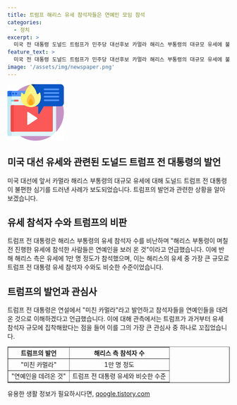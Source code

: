```yaml
---
title: 트럼프 해리스 유세 참석자들은 연예인 모임 참석
categories:
  - 정치
excerpt: >
  미국 전 대통령 도널드 트럼프가 민주당 대선후보 카멀라 해리스 부통령의 대규모 유세에 불편한 심경을 드러내며 비판했다. 해리스 부통령의 유세에 수많은 관심을 끌어 모아 트럼프를 동요시킨 것으로 알려졌는데, 트럼프는 해리스의 유세 참석자 수에 대한 발언을 통해 비난을 퍼부었다. 트럼프는 과거부터 유세 참석자 규모에 집착해왔다는 지적을 받으며, 해리스의 대규모 유세에 대한 관심이 높아지고 있는 상황이다.
feature_text: >
  미국 전 대통령 도널드 트럼프가 민주당 대선후보 카멀라 해리스 부통령의 대규모 유세에 불편한 심경을 드러내며 비판했다. 해리스 부통령의 유세에 수많은 관심을 끌어 모아 트럼프를 동요시킨 것으로 알려졌는데, 트럼프는 해리스의 유세 참석자 수에 대한 발언을 통해 비난을 퍼부었다. 트럼프는 과거부터 유세 참석자 규모에 집착해왔다는 지적을 받으며, 해리스의 대규모 유세에 대한 관심이 높아지고 있는 상황이다.
image: '/assets/img/newspaper.png'
---
```


<p><img src="/assets/img/news.png" alt="rentncar 속보" /></p>

<h2>미국 대선 유세와 관련된 도널드 트럼프 전 대통령의 발언</h2>

<p data-ke-size="size16">미국 대선에 앞서 카멀라 해리스 부통령의 대규모 유세에 대해 도널드 트럼프 전 대통령이 불편한 심기를 드러낸 사례가 보도되었습니다. 트럼프의 발언과 관련한 상황을 알아보겠습니다.</p>

<h2>유세 참석자 수와 트럼프의 비판</h2>

<p data-ke-size="size16">트럼프 전 대통령은 해리스 부통령의 유세 참석자 수를 비난하며 "해리스 부통령이 며칠 전 진행한 유세에 참석한 사람들은 연예인을 보러 온 것"이라고 언급했습니다. 이에 반해 해리스 측은 유세에 1만 명 정도가 참석했으며, 이는 해리스의 유세 중 가장 큰 규모로 트럼프 전 대통령 유세 참석자 수와도 비슷한 수준이었습니다.</p>

<h2>트럼프의 발언과 관심사</h2>

<p data-ke-size="size16">트럼프 전 대통령은 연설에서 "미친 카멀라"라고 발언하고 참석자들을 연예인들을 데려온 것으로 이해하겠다고 언급했습니다. 이에 대해 관측에서는 트럼프가 과거부터 유세 참석자 규모에 집착해왔다는 점을 들어 이를 그의 가장 큰 관심사 중 하나로 꼬집었습니다.</p>

<table style="width: 100%;" border="1">
<tbody>
<tr>
<td style="text-align: center; height: 17px;"><b>트럼프의 발언</b></td>
<td style="text-align: center; height: 17px;"><b>해리스 측 참석자 수</b></td>
</tr>
<tr>
<td style="text-align: center;">"미친 카멀라"</td>
<td style="text-align: center;">1만 명 정도</td>
</tr>
<tr>
<td style="text-align: center;">"연예인을 데려온 것"</td>
<td style="text-align: center;">트럼프 전 대통령 유세와 비슷한 수준</td>
</tr>
</tbody>
</table>
유용한 생활 정보가 필요하시다면, <a href="https://qoogle.tistory.com" rel="dofollow">qoogle.tistory.com</a>


